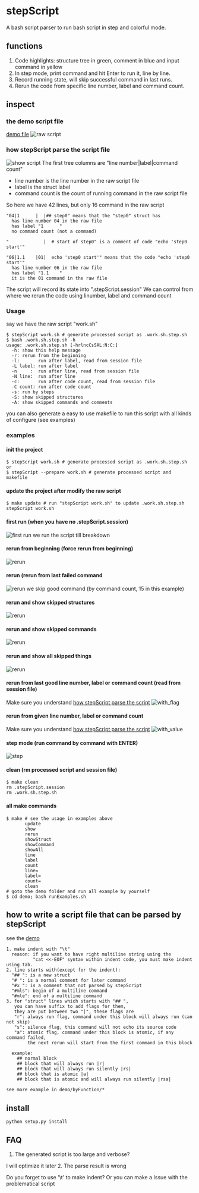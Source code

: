 # stepScript
A bash script parser to run bash script in step and colorful mode.

## functions
1. Code highlights: structure tree in green, comment in blue and input command in yellow
2. In step mode, print command and hit Enter to run it, line by line.
3. Record running state, will skip successful command in last runs.
4. Rerun the code from specific line number, label and command count.

## inspect
### the demo script file
[demo file](./demo/work.sh)
![raw script](./figs/raw_script.png)
### how stepScript parse the script file
![show script](./figs/show.png)
The first tree columns are "line number|label|command count"
* line number is the line number in the raw script file
* label is the struct label
* command count is the count of running command in the raw script file

So here we have 42 lines, but only 16 command in the raw script
```
"04|1      |  |## step0" means that the "step0" struct has
  has line number 04 in the raw file
  has label "1      "
  no command count (not a command)

"             |  # start of step0" is a comment of code "echo 'step0 start'"

"06|1.1    |01|  echo 'step0 start'" means that the code "echo 'step0 start'"
  has line number 06 in the raw file
  has label "1.1    "
  it is the 01 command in the raw file
```
The script will record its state into ".stepScript.session"
We can control from where we rerun the code using linumber, label and command count
### Usage
say we have the raw script "work.sh"
```shell
$ stepScript work.sh # generate processed script as .work.sh.step.sh
$ bash .work.sh.step.sh -h
usage: .work.sh.step.sh [-hrlncCsSAL:N:C:]
  -h: show this help message
  -r: rerun from the beginning
  -l:       run after label, read from session file
  -L label: run after label
  -n     :  run after line, read from session file
  -N line:  run after line
  -c:       run after code count, read from session file
  -C count: run after code count
  -s: run by steps
  -S: show skipped structures
  -A: show skipped commands and comments
```
you can also generate a easy to use makefile to run this script with all kinds of configure (see examples)
### examples
#### init the project
```shell
$ stepScript work.sh # generate processed script as .work.sh.step.sh
or
$ stepScript --prepare work.sh # generate processed script and makefile
```
#### update the project after modify the raw script
```shell
$ make update # run "stepScript work.sh" to update .work.sh.step.sh
stepScript work.sh
```
#### first run (when you have no .stepScript.session)
![first run](./figs/first_run.png)
we run the script till breakdown
#### rerun from beginning (force rerun from beginning)
![rerun](./figs/rerun_beginning.png)
#### rerun (rerun from last failed command
![rerun](./figs/rerun.png)
we skip good command (by command count, 15 in this example)
#### rerun and show skipped structures
![rerun](./figs/rerun_showStruct.png)
#### rerun and show skipped commands
![rerun](./figs/rerun_showCommand.png)
#### rerun and show all skipped things
![rerun](./figs/rerun_showAll.png)
#### rerun from last good line number, label or command count (read from session file)
Make sure you understand [how stepScript parse the script](#how-stepscript-parse-the-script-file)
![with_flag](./figs/with_flag.png)
#### rerun from given line number, label or command count
Make sure you understand [how stepScript parse the script](#how-stepscript-parse-the-script-file)
![with_value](./figs/with_value.png)
#### step mode (run command by command with ENTER)
![step](./figs/step.gif)
#### clean (rm processed script and session file)
```shell
$ make clean
rm .stepScript.session
rm .work.sh.step.sh
```
#### all make commands
```shell
$ make # see the usage in examples above
       update
       show
       rerun
       showStruct
       showCommand
       showAll
       line
       label
       count
       line=
       label=
       count=
       clean
# goto the demo folder and run all example by yourself
$ cd demo; bash runExamples.sh
```
## how to write a script file that can be parsed by stepScript
see the [demo](#the-demo-script-file)
```
1. make indent with "\t"
  reason: if you want to have right multiline string using the
          "cat <<-EOF" syntax within indent code, you must make indent using tab.
2. line starts with(except for the indent):
  "## ": is a new struct
  "# ": is a normal comment for later command
  "#x ": is a comment that not parsed by stepScript
  "#mls": begin of a multiline command
  "#mle": end of a multiline command
3. for "struct" lines which starts with "## ",
   you can have suffix to add flags for them,
   they are put between two "|", these flags are
   "r": always run flag, command under this block will always run (can not skip)
   "s": silence flag, this command will not echo its source code
   "a": atomic flag, command under this block is atomic, if any command failed,
        the next rerun will start from the first command in this block

  example:
    ## normal block
    ## block that will always run |r|
    ## block that will always run silently |rs|
    ## block that is atomic |a|
    ## block that is atomic and will always run silently |rsa|

see more example in demo/byFunction/*
```
## install
```
python setup.py install
```
## FAQ
1. The generated script is too large and verbose?

  I will optimize it later
2. The parse result is wrong

  Do you forget to use '\t' to make indent? Or you can make a Issue with the problematical script
